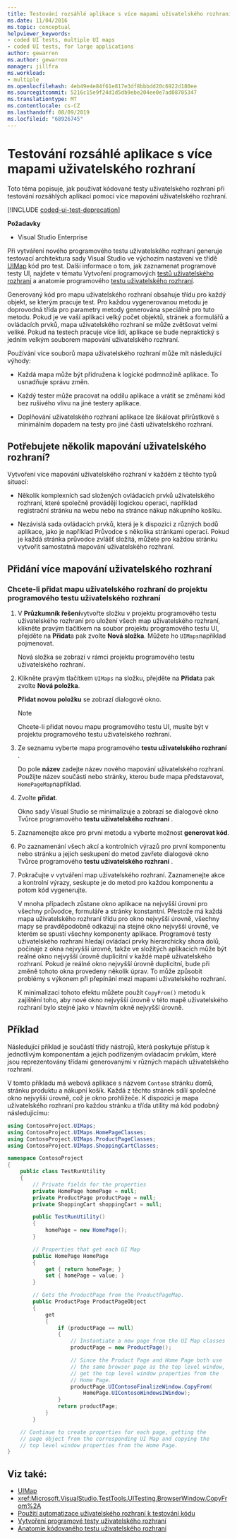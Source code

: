 ```yaml
---
title: Testování rozsáhlé aplikace s více mapami uživatelského rozhraní
ms.date: 11/04/2016
ms.topic: conceptual
helpviewer_keywords:
- coded UI tests, multiple UI maps
- coded UI tests, for large applications
author: gewarren
ms.author: gewarren
manager: jillfra
ms.workload:
- multiple
ms.openlocfilehash: 4eb49e4e84f61e817e3df8bbbdd20c6922d180ee
ms.sourcegitcommit: 5216c15e9f24d1d5db9ebe204ee0e7ad08705347
ms.translationtype: MT
ms.contentlocale: cs-CZ
ms.lasthandoff: 08/09/2019
ms.locfileid: "68926745"
---
```

# <a name="test-a-large-application-with-multiple-ui-maps"></a>Testování rozsáhlé aplikace s více mapami uživatelského rozhraní

Toto téma popisuje, jak používat kódované testy uživatelského rozhraní při testování rozsáhlých aplikací pomocí více mapování uživatelského rozhraní.

[!INCLUDE [coded-ui-test-deprecation](includes/coded-ui-test-deprecation.md)]

**Požadavky**

- Visual Studio Enterprise

Při vytváření nového programového testu uživatelského rozhraní generuje testovací architektura sady Visual Studio ve výchozím nastavení ve třídě [UIMap](/previous-versions/dd580454(v=vs.140)) kód pro test. Další informace o tom, jak zaznamenat programové testy UI, najdete v tématu Vytvoření programových [testů uživatelského rozhraní](../test/use-ui-automation-to-test-your-code.md) a anatomie programového [testu uživatelského rozhraní](../test/anatomy-of-a-coded-ui-test.md).

Generovaný kód pro mapu uživatelského rozhraní obsahuje třídu pro každý objekt, se kterým pracuje test. Pro každou vygenerovanou metodu je doprovodná třída pro parametry metody generována speciálně pro tuto metodu. Pokud je ve vaší aplikaci velký počet objektů, stránek a formulářů a ovládacích prvků, mapa uživatelského rozhraní se může zvětšovat velmi veliké. Pokud na testech pracuje více lidí, aplikace se bude nepraktický s jedním velkým souborem mapování uživatelského rozhraní.

Používání více souborů mapa uživatelského rozhraní může mít následující výhody:

- Každá mapa může být přidružena k logické podmnožině aplikace. To usnadňuje správu změn.

- Každý tester může pracovat na oddílu aplikace a vrátit se změnami kód bez rušivého vlivu na jiné testery aplikace.

- Doplňování uživatelského rozhraní aplikace lze škálovat přírůstkově s minimálním dopadem na testy pro jiné části uživatelského rozhraní.

## <a name="do-you-need-multiple-ui-maps"></a>Potřebujete několik mapování uživatelského rozhraní?
Vytvoření více mapování uživatelského rozhraní v každém z těchto typů situací:

- Několik komplexních sad složených ovládacích prvků uživatelského rozhraní, které společně provádějí logickou operaci, například registrační stránku na webu nebo na stránce nákup nákupního košíku.

- Nezávislá sada ovládacích prvků, která je k dispozici z různých bodů aplikace, jako je například Průvodce s několika stránkami operací. Pokud je každá stránka průvodce zvlášť složitá, můžete pro každou stránku vytvořit samostatná mapování uživatelského rozhraní.

## <a name="add-multiple-ui-maps"></a>Přidání více mapování uživatelského rozhraní

### <a name="to-add-a-ui-map-to-your-coded-ui-test-project"></a>Chcete-li přidat mapu uživatelského rozhraní do projektu programového testu uživatelského rozhraní

1. V **Průzkumník řešení**vytvořte složku v projektu programového testu uživatelského rozhraní pro uložení všech map uživatelského rozhraní, klikněte pravým tlačítkem na soubor projektu programového testu UI, přejděte na **Přidat**a pak zvolte **Nová složka**. Můžete ho `UIMaps`například pojmenovat.

    Nová složka se zobrazí v rámci projektu programového testu uživatelského rozhraní.

2. Klikněte pravým tlačítkem `UIMaps` na složku, přejděte na **Přidat**a pak zvolte **Nová položka**.

    **Přidat novou položku** se zobrazí dialogové okno.

   > [!NOTE]
   > Chcete-li přidat novou mapu programového testu UI, musíte být v projektu programového testu uživatelského rozhraní.

3. Ze seznamu vyberte mapa programového **testu uživatelského rozhraní** .

    Do pole **název** zadejte název nového mapování uživatelského rozhraní. Použijte název součásti nebo stránky, kterou bude mapa představovat, `HomePageMap`například.

4. Zvolte **přidat**.

    Okno sady Visual Studio se minimalizuje a zobrazí se dialogové okno Tvůrce programového **testu uživatelského rozhraní** .

5. Zaznamenejte akce pro první metodu a vyberte možnost **generovat kód**.

6. Po zaznamenání všech akcí a kontrolních výrazů pro první komponentu nebo stránku a jejich seskupení do metod zavřete dialogové okno Tvůrce programového **testu uživatelského rozhraní** .

7. Pokračujte v vytváření map uživatelského rozhraní. Zaznamenejte akce a kontrolní výrazy, seskupte je do metod pro každou komponentu a potom kód vygenerujte.

   V mnoha případech zůstane okno aplikace na nejvyšší úrovni pro všechny průvodce, formuláře a stránky konstantní. Přestože má každá mapa uživatelského rozhraní třídu pro okno nejvyšší úrovně, všechny mapy se pravděpodobně odkazují na stejné okno nejvyšší úrovně, ve kterém se spustí všechny komponenty aplikace. Programové testy uživatelského rozhraní hledají ovládací prvky hierarchicky shora dolů, počínaje z okna nejvyšší úrovně, takže ve složitých aplikacích může být reálné okno nejvyšší úrovně duplicitní v každé mapě uživatelského rozhraní. Pokud je reálné okno nejvyšší úrovně duplicitní, bude při změně tohoto okna provedeny několik úprav. To může způsobit problémy s výkonem při přepínání mezi mapami uživatelského rozhraní.

   K minimalizaci tohoto efektu můžete použít `CopyFrom()` metodu k zajištění toho, aby nové okno nejvyšší úrovně v této mapě uživatelského rozhraní bylo stejné jako v hlavním okně nejvyšší úrovně.

## <a name="example"></a>Příklad

Následující příklad je součástí třídy nástrojů, která poskytuje přístup k jednotlivým komponentám a jejich podřízeným ovládacím prvkům, které jsou reprezentovány třídami generovanými v různých mapách uživatelského rozhraní.

V tomto příkladu má webová aplikace s názvem `Contoso` stránku domů, stránku produktu a nákupní košík. Každá z těchto stránek sdílí společné okno nejvyšší úrovně, což je okno prohlížeče. K dispozici je mapa uživatelského rozhraní pro každou stránku a třída utility má kód podobný následujícímu:

```csharp
using ContosoProject.UIMaps;
using ContosoProject.UIMaps.HomePageClasses;
using ContosoProject.UIMaps.ProductPageClasses;
using ContosoProject.UIMaps.ShoppingCartClasses;

namespace ContosoProject
{
    public class TestRunUtility
    {
        // Private fields for the properties
        private HomePage homePage = null;
        private ProductPage productPage = null;
        private ShoppingCart shoppingCart = null;

        public TestRunUtility()
        {
            homePage = new HomePage();
        }

        // Properties that get each UI Map
        public HomePage HomePage
        {
            get { return homePage; }
            set { homePage = value; }
        }

        // Gets the ProductPage from the ProductPageMap.
        public ProductPage ProductPageObject
        {
            get
            {
                if (productPage == null)
                {
                    // Instantiate a new page from the UI Map classes
                    productPage = new ProductPage();

                    // Since the Product Page and Home Page both use
                    // the same browser page as the top level window,
                    // get the top level window properties from the
                    // Home Page.
                    productPage.UIContosoFinalizeWindow.CopyFrom(
                        HomePage.UIContosoWindowsIWindow);
                }
                return productPage;
            }
        }

    // Continue to create properties for each page, getting the
    // page object from the corresponding UI Map and copying the
    // top level window properties from the Home Page.
}
```

## <a name="see-also"></a>Viz také:

- [UIMap](/previous-versions/dd580454(v=vs.140))
- <xref:Microsoft.VisualStudio.TestTools.UITesting.BrowserWindow.CopyFrom%2A>
- [Použití automatizace uživatelského rozhraní k testování kódu](../test/use-ui-automation-to-test-your-code.md)
- [Vytvoření programové testy uživatelského rozhraní](../test/use-ui-automation-to-test-your-code.md)
- [Anatomie kódovaného testu uživatelského rozhraní](../test/anatomy-of-a-coded-ui-test.md)
